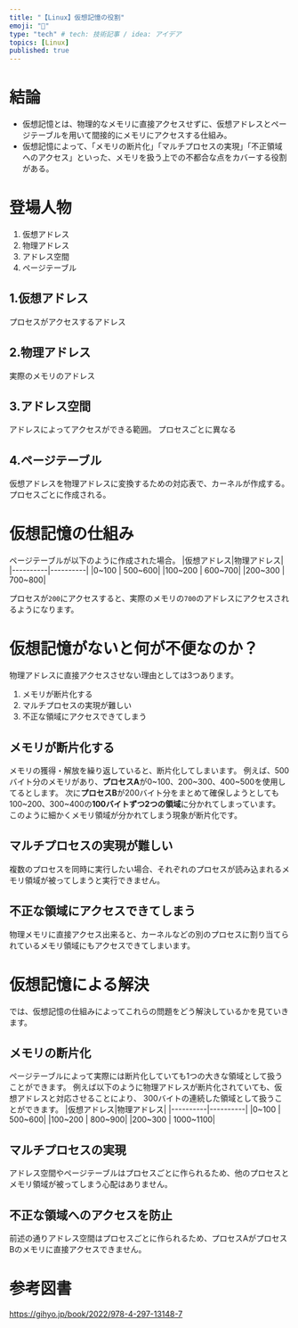 ```yaml
---
title: "【Linux】仮想記憶の役割"
emoji: "🐧"
type: "tech" # tech: 技術記事 / idea: アイデア
topics: [Linux]
published: true
---
```

# 結論
- 仮想記憶とは、物理的なメモリに直接アクセスせずに、仮想アドレスとページテーブルを用いて間接的にメモリにアクセスする仕組み。 
- 仮想記憶によって、「メモリの断片化」「マルチプロセスの実現」「不正領域へのアクセス」といった、メモリを扱う上での不都合な点をカバーする役割がある。
# 登場人物
1. 仮想アドレス
2. 物理アドレス
3. アドレス空間
4. ページテーブル
## 1.仮想アドレス
プロセスがアクセスするアドレス
## 2.物理アドレス
実際のメモリのアドレス
## 3.アドレス空間
アドレスによってアクセスができる範囲。
プロセスごとに異なる
## 4.ページテーブル
仮想アドレスを物理アドレスに変換するための対応表で、カーネルが作成する。
プロセスごとに作成される。
# 仮想記憶の仕組み
ページテーブルが以下のように作成された場合。
|仮想アドレス|物理アドレス|
|----------|----------|
|0~100   | 500~600|
|100~200   | 600~700|
|200~300   | 700~800|

プロセスが`200`にアクセスすると、実際のメモリの`700`のアドレスにアクセスされるようになります。
# 仮想記憶がないと何が不便なのか？
物理アドレスに直接アクセスさせない理由としては3つあります。
1. メモリが断片化する
2. マルチプロセスの実現が難しい
3. 不正な領域にアクセスできてしまう
## メモリが断片化する
メモリの獲得・解放を繰り返していると、断片化してしまいます。
例えば、500バイト分のメモリがあり、**プロセスA**が0~100、200~300、400~500を使用してるとします。
次に**プロセスB**が200バイト分をまとめて確保しようとしても100~200、300~400の**100バイトずつ2つの領域**に分かれてしまっています。
このように細かくメモリ領域が分かれてしまう現象が断片化です。
## マルチプロセスの実現が難しい
複数のプロセスを同時に実行したい場合、それぞれのプロセスが読み込まれるメモリ領域が被ってしまうと実行できません。
## 不正な領域にアクセスできてしまう
物理メモリに直接アクセス出来ると、カーネルなどの別のプロセスに割り当てられているメモリ領域にもアクセスできてしまいます。
# 仮想記憶による解決
では、仮想記憶の仕組みによってこれらの問題をどう解決しているかを見ていきます。
## メモリの断片化
ページテーブルによって実際には断片化していても1つの大きな領域として扱うことができます。
例えば以下のように物理アドレスが断片化されていても、仮想アドレスと対応させることにより、
300バイトの連続した領域として扱うことができます。
|仮想アドレス|物理アドレス|
|----------|----------|
|0~100   | 500~600|
|100~200   | 800~900|
|200~300   | 1000~1100|

## マルチプロセスの実現
アドレス空間やページテーブルはプロセスごとに作られるため、他のプロセスとメモリ領域が被ってしまう心配はありません。
## 不正な領域へのアクセスを防止
前述の通りアドレス空間はプロセスごとに作られるため、プロセスAがプロセスBのメモリに直接アクセスできません。
# 参考図書
https://gihyo.jp/book/2022/978-4-297-13148-7